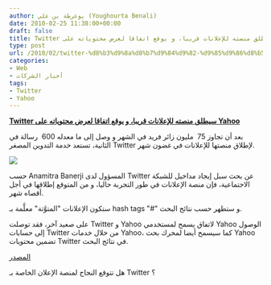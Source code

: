 ```yaml
---
author: يوغرطة بن علي (Youghourta Benali)
date: 2010-02-25 11:38:00+00:00
draft: false
title: Twitter سيطلق منصته للإعلانات قريبا، و يوقع اتفاقا لعرض محتوياته على Yahoo
type: post
url: /2010/02/twitter-%d8%b3%d9%8a%d8%b7%d9%84%d9%82-%d9%85%d9%86%d8%b5%d8%aa%d9%87-%d9%84%d9%84%d8%a5%d8%b9%d9%84%d8%a7%d9%86%d8%a7%d8%aa-%d9%82%d8%b1%d9%8a%d8%a8%d8%a7%d8%8c-%d9%88-%d9%8a%d9%88%d9%82%d8%b9-%d8%a7/
categories:
- Web
- أخبار الشركات
tags:
- Twitter
- Yahoo
---
```


[**Twitter سيطلق منصته للإعلانات قريبا، و يوقع اتفاقا لعرض محتوياته على Yahoo**](https://www.it-scoop.com/2010/02/twitter-%d8%b3%d9%8a%d8%b7%d9%84%d9%82-%d9%85%d9%86%d8%b5%d8%aa%d9%87-%d9%84%d9%84%d8%a5%d8%b9%d9%84%d8%a7%d9%86%d8%a7%d8%aa-%d9%82%d8%b1%d9%8a%d8%a8%d8%a7%d8%8c-%d9%88-%d9%8a%d9%88%d9%82%d8%b9-%d8%a7/)


بعد أن تجاوز 75  مليون زائر فريد في الشهر و وصل إلى ما معدله 600  رسالة في الثانية، تستعد خدمة التدوين المصغر Twitter لإطلاق منصتها للإعلانات في غضون شهر.

[![](http://djug.developpez.com/rsc/twitter-money.jpg)
](https://www.it-scoop.com/2010/02/twitter-%d8%b3%d9%8a%d8%b7%d9%84%d9%82-%d9%85%d9%86%d8%b5%d8%aa%d9%87-%d9%84%d9%84%d8%a5%d8%b9%d9%84%d8%a7%d9%86%d8%a7%d8%aa-%d9%82%d8%b1%d9%8a%d8%a8%d8%a7%d8%8c-%d9%88-%d9%8a%d9%88%d9%82%d8%b9-%d8%a7/)

حسب Anamitra Banerji المسؤول لدى Twitter عن بحث سبل إيجاد مداخيل للشبكة الاجتماعية، فإن منصة الإعلانات في طور التجربة حاليا، و من المتوقع إطلاقها في أجل أقصاه شهر.

ستكون الإعلانات "المتوَّتة" معلَّمة بـ hash tags "#" و ستظهر حسب نتائج البحث.

على صعيد آخر، فقد توصلت Twitter و Yahoo لاتفاق يسمح لمستخدمي Yahoo الوصول إلى حسابات Twitter من خلال خدمات Yahoo، كما سيسمح أيضا لمحرك بحث Yahoo تضمين محتويات Twitter في نتائج البحث.

[المصدر](http://www.mediapost.com/publications/?fa=Articles.showArticle&art_aid=122950)

هل تتوقع النجاح لمنصة الإعلان الخاصة بـ Twitter ؟
